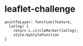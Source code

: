# leaflet-challenge



    pointToLayer: function(feature, 
      latlng) {
        return L.circleMarker(latlng);
        style:myStyleFunction
    }